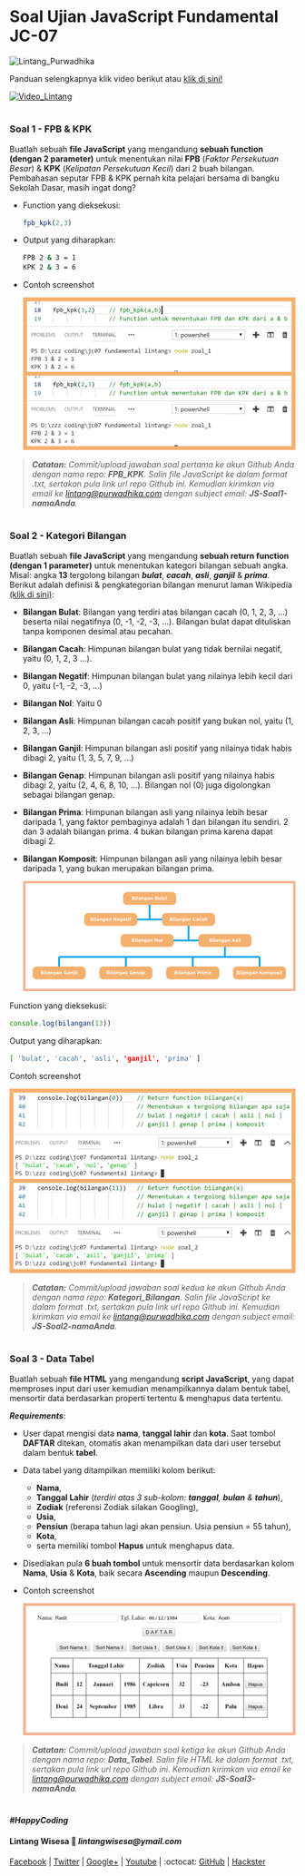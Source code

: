 # Soal Ujian JavaScript Fundamental JC-07

![Lintang_Purwadhika](https://static.wixstatic.com/media/2e6af2_f69a4271c3534ae1869a7ed63e278b2b~mv2.png/v1/fill/w_246,h_39,al_c,usm_0.66_1.00_0.01/2e6af2_f69a4271c3534ae1869a7ed63e278b2b~mv2.png)

Panduan selengkapnya klik video berikut atau [klik di sini!](https://www.youtube.com/watch?v=2IjWMVZntq8)

[![Video_Lintang](https://img.youtube.com/vi/2IjWMVZntq8/0.jpg)](https://www.youtube.com/watch?v=2IjWMVZntq8)

#
### **Soal 1 - FPB & KPK**

Buatlah sebuah __file JavaScript__ yang mengandung **sebuah function (dengan 2 parameter)** untuk menentukan nilai **FPB** (_Faktor Persekutuan Besar_) & **KPK** (_Kelipatan Persekutuan Kecil_) dari 2 buah bilangan. Pembahasan seputar FPB & KPK pernah kita pelajari bersama di bangku Sekolah Dasar, masih ingat dong?

- Function yang dieksekusi:

  ```javascript
  fpb_kpk(2,3)
  ```

- Output yang diharapkan:
  ```bash
  FPB 2 & 3 = 1
  KPK 2 & 3 = 6
  ```

- Contoh screenshot

  ![Lintang_Avatar](./zoal1.png)

>_**Catatan:**_ *Commit/upload jawaban soal pertama ke akun Github Anda dengan nama repo: **FPB_KPK**. Salin file JavaScript ke dalam format .txt, sertakan pula link url repo Github ini. Kemudian kirimkan via email ke lintang@purwadhika.com dengan subject email: __JS-Soal1-namaAnda__.*

#
### **Soal 2 - Kategori Bilangan**

Buatlah sebuah __file JavaScript__ yang mengandung **sebuah return function (dengan 1 parameter)** untuk menentukan kategori bilangan sebuah angka. Misal: angka __13__ tergolong bilangan __*bulat*__, **_cacah_**, *__asli__*, **_ganjil_** & __*prima*__. Berikut adalah definisi & pengkategorian bilangan menurut laman Wikipedia [(klik di sini)](https://id.wikipedia.org/wiki/Bilangan):

- __Bilangan Bulat__: Bilangan yang terdiri atas bilangan cacah (0, 1, 2, 3, ...) beserta nilai negatifnya (0, -1, -2, -3, ...). Bilangan bulat dapat dituliskan tanpa komponen desimal atau pecahan.

- __Bilangan Cacah__: Himpunan bilangan bulat yang tidak bernilai negatif, yaitu (0, 1, 2, 3 ...).

- __Bilangan Negatif__: Himpunan bilangan bulat yang nilainya lebih kecil dari 0, yaitu (-1, -2, -3, ...)

- __Bilangan Nol__: Yaitu 0

- __Bilangan Asli__: Himpunan bilangan cacah positif yang bukan nol, yaitu (1, 2, 3, ...)

- __Bilangan Ganjil__: Himpunan bilangan asli positif yang nilainya tidak habis dibagi 2, yaitu (1, 3, 5, 7, 9, ...)

- __Bilangan Genap__: Himpunan bilangan asli positif yang nilainya habis dibagi 2, yaitu (2, 4, 6, 8, 10, ...). Bilangan nol (0) juga digolongkan sebagai bilangan genap.

- __Bilangan Prima__: Himpunan bilangan asli yang nilainya lebih besar daripada 1, yang faktor pembaginya adalah 1 dan bilangan itu sendiri. 2 dan 3 adalah bilangan prima. 4 bukan bilangan prima karena dapat dibagi 2.

- __Bilangan Komposit__: Himpunan bilangan asli yang nilainya lebih besar daripada 1, yang bukan merupakan bilangan prima.

  ![Lintang_Avatar](./zoal2_bil.png)

Function yang dieksekusi:

  ```javascript
  console.log(bilangan(13))
  ```

Output yang diharapkan:
  ```bash
  [ 'bulat', 'cacah', 'asli', 'ganjil', 'prima' ]
  ```

Contoh screenshot

  ![Lintang_Avatar](./zoal2.png)

>_**Catatan:**_ *Commit/upload jawaban soal kedua ke akun Github Anda dengan nama repo: **Kategori_Bilangan**. Salin file JavaScript ke dalam format .txt, sertakan pula link url repo Github ini. Kemudian kirimkan via email ke lintang@purwadhika.com dengan subject email: __JS-Soal2-namaAnda__.*

#
### **Soal 3 - Data Tabel**

Buatlah sebuah __file HTML__ yang mengandung __script JavaScript__, yang dapat memproses input dari user kemudian menampilkannya dalam bentuk tabel, mensortir data berdasarkan properti tertentu & menghapus data tertentu. 

__*Requirements*__:

- User dapat mengisi data __nama__, __tanggal lahir__ dan __kota__. Saat tombol __DAFTAR__ ditekan, otomatis akan menampilkan data dari user tersebut dalam bentuk __tabel__.

- Data tabel yang ditampilkan memiliki kolom berikut: 
  - __Nama__, 
  - __Tanggal Lahir__ (*terdiri atas 3 sub-kolom: __tanggal__, __bulan__ & __tahun__*), 
  - __Zodiak__ (referensi Zodiak silakan Googling), 
  - __Usia__, 
  - __Pensiun__ (berapa tahun lagi akan pensiun. Usia pensiun = 55 tahun), 
  - __Kota__, 
  - serta memiliki tombol __Hapus__ untuk menghapus data.

- Disediakan pula __6 buah tombol__ untuk mensortir data berdasarkan kolom __Nama__, __Usia__ & __Kota__, baik secara __Ascending__ maupun __Descending__.

- Contoh screenshot

  ![Lintang_Avatar](./zoal3.png)

>_**Catatan:**_ *Commit/upload jawaban soal ketiga ke akun Github Anda dengan nama repo: **Data_Tabel**. Salin file HTML ke dalam format .txt, sertakan pula link url repo Github ini. Kemudian kirimkan via email ke lintang@purwadhika.com dengan subject email: __JS-Soal3-namaAnda__.*

#

*__#HappyCoding__*

#### Lintang Wisesa :love_letter: _lintangwisesa@ymail.com_

[Facebook](https://www.facebook.com/lintangbagus) | 
[Twitter](https://twitter.com/Lintang_Wisesa) |
[Google+](https://plus.google.com/u/0/+LintangWisesa1) |
[Youtube](https://www.youtube.com/user/lintangbagus) |
:octocat: [GitHub](https://github.com/LintangWisesa) |
[Hackster](https://www.hackster.io/lintangwisesa)